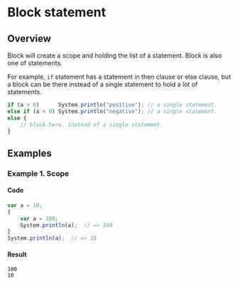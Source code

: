 # Block statement

## Overview

Block will create a scope and holding the list of a statement.
Block is also one of statements.

For example, `if` statement has a statement in then clause or else clause,
but a block can be there instead of a single statement to hold a lot of statements.

```javascript
if (a > 0)      System.println("positive"); // a single statement.
else if (a < 0) System.println("negative"); // a single statement.
else {
    // block here, instead of a single statement.
}
```

## Examples

### Example 1. Scope

#### Code

```javascript
var a = 10;
{
    var a = 100;
    System.println(a);  // => 100
}
System.println(a);  // => 10
```

#### Result

```
100
10
```
